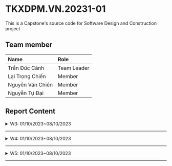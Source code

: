 # TKXDPM.VN.20231-01

This is a Capstone's source code for Software Design and Construction project

## Team member

| Name             | Role        |
| :--------------- | :---------- |
| Trần Đức Cảnh    | Team Leader |
| Lại Trọng Chiến  | Member      |
| Nguyễn Văn Chiến | Member      |
| Nguyễn Tự Đại    | Member      |

## Report Content

<details>
  <summary>W3: 01/10/2023~08/10/2023 </summary>
<br>
<details>
<summary>Team Member 1</summary>
<br>

-   Assigned tasks:

    -   Task 1
    -   Task 2
    -   ...

-   Implementation details:
    -   Pull Request(s): [Attach links to your pull requests here. You can attach multiple pull requests]()
    -   Specific implementation details:
        -   Describe specific in detail what you did last week
        -   You can attach images if you want

</details>

<details>
<summary>Team Member 2</summary>
<br>

-   Assigned tasks:

    -   Task 1
    -   Task 2
    -   ...

-   Implementation details:
    -   Pull Request(s): [Attach links to your pull requests here. You can attach multiple pull requests]()
    -   Specific implementation details:
        -   Describe specific in detail what you did last week
        -   You can attach images if you want

</details>

</details>

---

<details>
  <summary>W4: 01/10/2023~08/10/2023 </summary>
<br>
<details>
<summary>Team Member 1</summary>
<br>

-   Assigned tasks:

    -   Task 1
    -   Task 2
    -   ...

-   Implementation details:
    -   Pull Request(s): [Attach links to your pull requests here. You can attach multiple pull requests]()
    -   Specific implementation details:
        -   Describe specific in detail what you did last week
        -   You can attach images if you want

</details>

<details>
<summary>Team Member 2</summary>
<br>

-   Assigned tasks:

    -   Task 1
    -   Task 2
    -   ...

-   Implementation details:
    -   Pull Request(s): [Attach links to your pull requests here. You can attach multiple pull requests]()
    -   Specific implementation details:
        -   Describe specific in detail what you did last week
        -   You can attach images if you want

</details>

</details>

---

<details>
  <summary>W5: 01/10/2023~08/10/2023 </summary>
<br>
<details>
<summary>Team Member 1</summary>
<br>

-   Assigned tasks:

    -   Task 1
    -   Task 2
    -   ...

-   Implementation details:
    -   Pull Request(s): [Attach links to your pull requests here. You can attach multiple pull requests]()
    -   Specific implementation details:
        -   Describe specific in detail what you did last week
        -   You can attach images if you want

</details>

<details>
<summary>Team Member 2</summary>
<br>

-   Assigned tasks:

    -   Task 1
    -   Task 2
    -   ...

-   Implementation details:
    -   Pull Request(s): [Attach links to your pull requests here. You can attach multiple pull requests]()
    -   Specific implementation details:
        -   Describe specific in detail what you did last week
        -   You can attach images if you want

</details>

</details>

---
